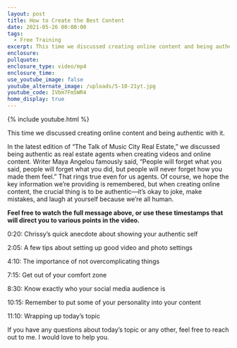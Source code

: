 ```yaml
---
layout: post
title: How to Create the Best Content
date: 2021-05-26 00:00:00
tags:
  - Free Training
excerpt: This time we discussed creating online content and being authentic with it.
enclosure:
pullquote:
enclosure_type: video/mp4
enclosure_time:
use_youtube_image: false
youtube_alternate_image: /uploads/5-10-21yt.jpg
youtube_code: IVbm7FmSWR4
home_display: true
---
```

{% include youtube.html %}

This time we discussed creating online content and being authentic with it.

In the latest edition of “The Talk of Music City Real Estate,” we discussed being authentic as real estate agents when creating videos and online content. Writer Maya Angelou famously said, “People will forget what you said, people will forget what you did, but people will never forget how you made them feel.” That rings true even for us agents. Of course, we hope the key information we’re providing is remembered, but when creating online content, the crucial thing is to be authentic—it’s okay to joke, make mistakes, and laugh at yourself because we’re all human.&nbsp;

**Feel free to watch the full message above, or use these timestamps that will direct you to various points in the video.**

0:20: Chrissy’s quick anecdote about showing your authentic self

2:05: A few tips about setting up good video and photo settings

4:10: The importance of not overcomplicating things

7:15: Get out of your comfort zone

8:30: Know exactly who your social media audience is

10:15: Remember to put some of your personality into your content

11:10: Wrapping up today’s topic

If you have any questions about today’s topic or any other, feel free to reach out to me. I would love to help you.

